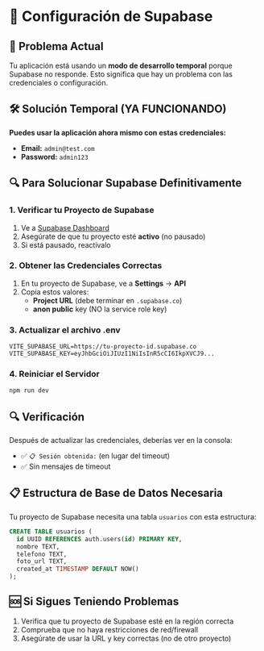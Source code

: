 # 🔧 Configuración de Supabase

## 🚨 Problema Actual
Tu aplicación está usando un **modo de desarrollo temporal** porque Supabase no responde. Esto significa que hay un problema con las credenciales o configuración.

## 🛠️ Solución Temporal (YA FUNCIONANDO)
**Puedes usar la aplicación ahora mismo con estas credenciales:**
- **Email:** `admin@test.com`
- **Password:** `admin123`

## 🔍 Para Solucionar Supabase Definitivamente

### 1. Verificar tu Proyecto de Supabase
1. Ve a [Supabase Dashboard](https://supabase.com/dashboard)
2. Asegúrate de que tu proyecto esté **activo** (no pausado)
3. Si está pausado, reactívalo

### 2. Obtener las Credenciales Correctas
1. En tu proyecto de Supabase, ve a **Settings** → **API**
2. Copia estos valores:
   - **Project URL** (debe terminar en `.supabase.co`)
   - **anon public** key (NO la service role key)

### 3. Actualizar el archivo .env
```env
VITE_SUPABASE_URL=https://tu-proyecto-id.supabase.co
VITE_SUPABASE_KEY=eyJhbGciOiJIUzI1NiIsInR5cCI6IkpXVCJ9...
```

### 4. Reiniciar el Servidor
```bash
npm run dev
```

## 🔍 Verificación
Después de actualizar las credenciales, deberías ver en la consola:
- ✅ `📋 Sesión obtenida:` (en lugar del timeout)
- ✅ Sin mensajes de timeout

## 📋 Estructura de Base de Datos Necesaria
Tu proyecto de Supabase necesita una tabla `usuarios` con esta estructura:
```sql
CREATE TABLE usuarios (
  id UUID REFERENCES auth.users(id) PRIMARY KEY,
  nombre TEXT,
  telefono TEXT,
  foto_url TEXT,
  created_at TIMESTAMP DEFAULT NOW()
);
```

## 🆘 Si Sigues Teniendo Problemas
1. Verifica que tu proyecto de Supabase esté en la región correcta
2. Comprueba que no haya restricciones de red/firewall
3. Asegúrate de usar la URL y key correctas (no de otro proyecto)
